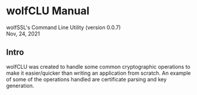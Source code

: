 
# wolfCLU Manual

 wolfSSL's Command Line Utility (version 0.0.7)    
Nov, 24, 2021


## Intro
wolfCLU was created to handle some common cryptographic operations to make it easier/quicker than writing an application from scratch. An example of some of the operations handled are certificate parsing and key generation.
